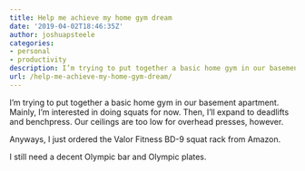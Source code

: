 ```yaml
---
title: Help me achieve my home gym dream
date: '2019-04-02T18:46:35Z'
author: joshuapsteele
categories:
- personal
- productivity
description: I’m trying to put together a basic home gym in our basement apartment. Mainly, I’m interested in doing squats for now.
url: /help-me-achieve-my-home-gym-dream/
---
```

I’m trying to put together a basic home gym in our basement apartment. Mainly, I’m interested in doing squats for now. Then, I’ll expand to deadlifts and benchpress. Our ceilings are too low for overhead presses, however.

Anyways, I just ordered the Valor Fitness BD-9 squat rack from Amazon.

I still need a decent Olympic bar and Olympic plates.